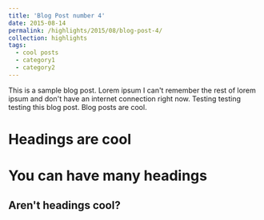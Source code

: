 ```yaml
---
title: 'Blog Post number 4'
date: 2015-08-14
permalink: /highlights/2015/08/blog-post-4/
collection: highlights
tags:
  - cool posts
  - category1
  - category2
---
```


This is a sample blog post. Lorem ipsum I can't remember the rest of lorem ipsum and don't have an internet connection right now. Testing testing testing this blog post. Blog posts are cool.

Headings are cool
======

You can have many headings
======

Aren't headings cool?
------
